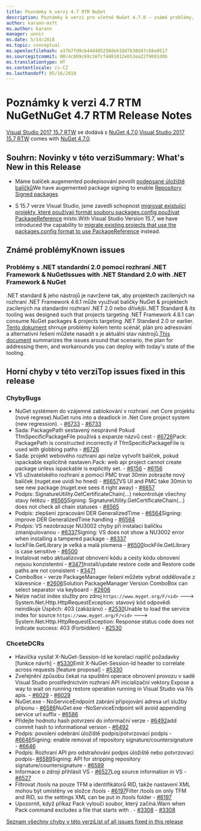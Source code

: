 ```yaml
---
title: Poznámky k verzi 4.7 RTM NuGet
description: Poznámky k verzi pro včetně NuGet 4.7.0 – známé problémy, opravy chyb, přidaných funkcí a chcete.
author: karann-msft
ms.author: karann
manager: unnir
ms.date: 5/14/2018
ms.topic: conceptual
ms.openlocfilehash: a37b7fd9cb44d485250deb18d7630d47c68e0517
ms.sourcegitcommit: 00c4c809c69c16fcf4d81012eb53ea22f0691d0b
ms.translationtype: HT
ms.contentlocale: cs-CZ
ms.lasthandoff: 05/16/2018
---
```

# <a name="nuget-47-rtm-release-notes"></a><span data-ttu-id="b359b-103">Poznámky k verzi 4.7 RTM NuGet</span><span class="sxs-lookup"><span data-stu-id="b359b-103">NuGet 4.7 RTM Release Notes</span></span>

<span data-ttu-id="b359b-104">[Visual Studio 2017 15.7 RTW](https://www.visualstudio.com/news/releasenotes/vs2017-relnotes) se dodává s [NuGet 4.7.0](https://dist.nuget.org/win-x86-commandline/v4.7.0/nuget.exe).</span><span class="sxs-lookup"><span data-stu-id="b359b-104">[Visual Studio 2017 15.7 RTW](https://www.visualstudio.com/news/releasenotes/vs2017-relnotes) comes with [NuGet 4.7.0](https://dist.nuget.org/win-x86-commandline/v4.7.0/nuget.exe).</span></span>

## <a name="summary-whats-new-in-this-release"></a><span data-ttu-id="b359b-105">Souhrn: Novinky v této verzi</span><span class="sxs-lookup"><span data-stu-id="b359b-105">Summary: What's New in this Release</span></span>

* <span data-ttu-id="b359b-106">Máme balíček augemented podepisování povolit [podepsané úložiště balíčků](https://github.com/NuGet/Home/wiki/Repository-Signatures)</span><span class="sxs-lookup"><span data-stu-id="b359b-106">We have augemented package signing to enable [Repository Signed packages](https://github.com/NuGet/Home/wiki/Repository-Signatures)</span></span>

* <span data-ttu-id="b359b-107">S 15.7 verze Visual Studio, jsme zavedli schopnost [migrovat existující projekty, které používají formát souboru packages.config používat PackageReference](https://docs.microsoft.com/en-us/nuget/reference/migrate-packages-config-to-package-reference) místo.</span><span class="sxs-lookup"><span data-stu-id="b359b-107">With Visual Studio Version 15.7, we have introduced the capability to [migrate existing projects that use the packages.config format to use PackageReference](https://docs.microsoft.com/en-us/nuget/reference/migrate-packages-config-to-package-reference) instead.</span></span>

## <a name="known-issues"></a><span data-ttu-id="b359b-108">Známé problémy</span><span class="sxs-lookup"><span data-stu-id="b359b-108">Known issues</span></span>

### <a name="issues-with-net-standard-20-with-net-framework--nuget"></a><span data-ttu-id="b359b-109">Problémy s .NET standardní 2.0 pomocí rozhraní .NET Framework & NuGet</span><span class="sxs-lookup"><span data-stu-id="b359b-109">Issues with .NET Standard 2.0 with .NET Framework & NuGet</span></span>

<span data-ttu-id="b359b-110">.NET standard & jeho nástrojů je navržené tak, aby projektech zacílených na rozhraní .NET Framework 4.6.1 může využívat balíčky NuGet & projektech zacílených na standardní rozhraní .NET 2.0 nebo dřívější.</span><span class="sxs-lookup"><span data-stu-id="b359b-110">.NET Standard & its tooling was designed such that projects targeting .NET Framework 4.6.1 can consume NuGet packages & projects targeting .NET Standard 2.0 or earlier.</span></span> <span data-ttu-id="b359b-111">[Tento dokument](https://github.com/dotnet/standard/issues/481) shrnuje problémy kolem tento scénář, plán pro adresování a alternativní řešení můžete nasadit s je aktuální stav nástrojů.</span><span class="sxs-lookup"><span data-stu-id="b359b-111">[This document](https://github.com/dotnet/standard/issues/481) summarizes the issues around that scenario, the plan for addressing them, and workarounds you can deploy with today's state of the tooling.</span></span>

## <a name="top-issues-fixed-in-this-release"></a><span data-ttu-id="b359b-112">Horní chyby v této verzi</span><span class="sxs-lookup"><span data-stu-id="b359b-112">Top issues fixed in this release</span></span>

### <a name="bugs"></a><span data-ttu-id="b359b-113">Chyby</span><span class="sxs-lookup"><span data-stu-id="b359b-113">Bugs</span></span>

* <span data-ttu-id="b359b-114">NuGet systémem do vzájemné zablokování v rozhraní .net Core projektu (nové regrese).</span><span class="sxs-lookup"><span data-stu-id="b359b-114">NuGet runs into a deadlock in .Net Core project system (new regression).</span></span><span data-ttu-id="b359b-115"> - [#6733](https://github.com/NuGet/Home/issues/6733)</span><span class="sxs-lookup"><span data-stu-id="b359b-115"> - [#6733](https://github.com/NuGet/Home/issues/6733)</span></span>
* <span data-ttu-id="b359b-116">Sada: PackagePath sestavený nesprávně Pokud TfmSpecificPackageFile používá s expanze názvů cest - [#6726](https://github.com/NuGet/Home/issues/6726)</span><span class="sxs-lookup"><span data-stu-id="b359b-116">Pack: PackagePath is constructed incorrectly if TfmSpecificPackageFile is used with globbing paths - [#6726](https://github.com/NuGet/Home/issues/6726)</span></span>
* <span data-ttu-id="b359b-117">Sada: projekt webového rozhraní api nelze vytvořit balíček, pokud ispackable explicitně nastaven.</span><span class="sxs-lookup"><span data-stu-id="b359b-117">Pack: web api project cannot create package unless ispackable is explicitly set.</span></span><span data-ttu-id="b359b-118"> - [#6156](https://github.com/NuGet/Home/issues/6156)</span><span class="sxs-lookup"><span data-stu-id="b359b-118"> - [#6156](https://github.com/NuGet/Home/issues/6156)</span></span>
* <span data-ttu-id="b359b-119">VS uživatelského rozhraní a pomocí PMC trvat 30min zobrazíte nový balíček (nuget.exe uvidí ho hned) - [#6657](https://github.com/NuGet/Home/issues/6657)</span><span class="sxs-lookup"><span data-stu-id="b359b-119">VS UI and PMC take 30min to see new package (nuget.exe sees it right away) - [#6657](https://github.com/NuGet/Home/issues/6657)</span></span>
* <span data-ttu-id="b359b-120">Podpis: SignatureUtility.GetCertificateChain(...) nekontroluje všechny stavy řetězu - [#6565](https://github.com/NuGet/Home/issues/6565)</span><span class="sxs-lookup"><span data-stu-id="b359b-120">Signing:  SignatureUtility.GetCertificateChain(...) does not check all chain statuses - [#6565](https://github.com/NuGet/Home/issues/6565)</span></span>
* <span data-ttu-id="b359b-121">Podpis: zlepšení zpracování DER GeneralizedTime - [#6564](https://github.com/NuGet/Home/issues/6564)</span><span class="sxs-lookup"><span data-stu-id="b359b-121">Signing:  improve DER GeneralizedTime handling - [#6564](https://github.com/NuGet/Home/issues/6564)</span></span>
* <span data-ttu-id="b359b-122">Podpis: VS nezobrazuje NU3002 chyby při instalaci balíčku zmanipulovanou - [#6337](https://github.com/NuGet/Home/issues/6337)</span><span class="sxs-lookup"><span data-stu-id="b359b-122">Signing: VS does not show a NU3002 error when installing a tampered package - [#6337](https://github.com/NuGet/Home/issues/6337)</span></span>
* <span data-ttu-id="b359b-123">lockFile.GetLibrary je velká a malá písmena - [#6500](https://github.com/NuGet/Home/issues/6500)</span><span class="sxs-lookup"><span data-stu-id="b359b-123">lockFile.GetLibrary is case sensitive - [#6500](https://github.com/NuGet/Home/issues/6500)</span></span>
* <span data-ttu-id="b359b-124">Instalovat nebo aktualizovat obnovení kódu a cesty kódu obnovení nejsou konzistentní - [#3471](https://github.com/NuGet/Home/issues/3471)</span><span class="sxs-lookup"><span data-stu-id="b359b-124">Install/update restore code and Restore code paths are not consistent - [#3471](https://github.com/NuGet/Home/issues/3471)</span></span>
* <span data-ttu-id="b359b-125">ComboBox – verze PackageManager řešení můžete vybrat oddělovače z klávesnice - [#2606](https://github.com/NuGet/Home/issues/2606)</span><span class="sxs-lookup"><span data-stu-id="b359b-125">Solution PackageManager Version ComboBox can select separator via keyboard - [#2606](https://github.com/NuGet/Home/issues/2606)</span></span>
* <span data-ttu-id="b359b-126">Nelze načíst index služby pro zdroj `https://www.myget.org/F/<id>` ---> System.Net.Http.HttpRequestException: stavový kód odpovědi neindikuje Úspěch: 403 (zakázáno) - [#2530](https://github.com/NuGet/Home/issues/2530)</span><span class="sxs-lookup"><span data-stu-id="b359b-126">Unable to load the service index for source `https://www.myget.org/F/<id>` ---> System.Net.Http.HttpRequestException: Response status code does not indicate success: 403 (Forbidden) - [#2530](https://github.com/NuGet/Home/issues/2530)</span></span>

### <a name="dcrs"></a><span data-ttu-id="b359b-127">Chcete</span><span class="sxs-lookup"><span data-stu-id="b359b-127">DCRs</span></span>

* <span data-ttu-id="b359b-128">Hlavička vysílat X-NuGet-Session-Id ke korelaci napříč požadavky [funkce návrh] - [#5330](https://github.com/NuGet/Home/issues/5330)</span><span class="sxs-lookup"><span data-stu-id="b359b-128">Emit X-NuGet-Session-Id header to correlate across requests [feature proposal] - [#5330](https://github.com/NuGet/Home/issues/5330)</span></span>
* <span data-ttu-id="b359b-129">Zveřejnění způsobu čekat na spuštění operace obnovení provozu v sadě Visual Studio prostřednictvím rozhraní API inicializační vektory.</span><span class="sxs-lookup"><span data-stu-id="b359b-129">Expose a way to wait on running restore operation running in Visual Studio via IVs apis.</span></span><span data-ttu-id="b359b-130"> - [#6029](https://github.com/NuGet/Home/issues/6029)</span><span class="sxs-lookup"><span data-stu-id="b359b-130"> - [#6029](https://github.com/NuGet/Home/issues/6029)</span></span>
* <span data-ttu-id="b359b-131">NuGet.exe - NoServiceEndpoint zabrání připojování adresa url služby příponu - [#6586](https://github.com/NuGet/Home/issues/6586)</span><span class="sxs-lookup"><span data-stu-id="b359b-131">NuGet.exe -NoServiceEndpoint will avoid appending service url suffix - [#6586](https://github.com/NuGet/Home/issues/6586)</span></span>
* <span data-ttu-id="b359b-132">Přidejte hodnotu hash potvrzení do informační verze - [#6492](https://github.com/NuGet/Home/issues/6492)</span><span class="sxs-lookup"><span data-stu-id="b359b-132">add commit hash to informational version - [#6492](https://github.com/NuGet/Home/issues/6492)</span></span>
* <span data-ttu-id="b359b-133">Podpis: povolení odebrání úložiště podpis/potvrzovací podpis - [#6646](https://github.com/NuGet/Home/issues/6646)</span><span class="sxs-lookup"><span data-stu-id="b359b-133">Signing:  enable removal of repository signature/countersignature - [#6646](https://github.com/NuGet/Home/issues/6646)</span></span>
* <span data-ttu-id="b359b-134">Podpis: Rozhraní API pro odstraňování podpis úložiště nebo potvrzovací podpis- [#6589](https://github.com/NuGet/Home/issues/6589)</span><span class="sxs-lookup"><span data-stu-id="b359b-134">Signing:  API for stripping repository signature/countersignature - [#6589](https://github.com/NuGet/Home/issues/6589)</span></span>
* <span data-ttu-id="b359b-135">Informace o zdroji přihlásit VS - [#6527](https://github.com/NuGet/Home/issues/6527)</span><span class="sxs-lookup"><span data-stu-id="b359b-135">Log source information in VS - [#6527](https://github.com/NuGet/Home/issues/6527)</span></span>
* <span data-ttu-id="b359b-136">Filtrovat /tools na pouze TFM a identifikátorů RID, takže nastavení XML mohou být umístěny ve složce /tools - [#6197](https://github.com/NuGet/Home/issues/6197)</span><span class="sxs-lookup"><span data-stu-id="b359b-136">Filter /tools on only TFM and RID, so the settings XML can be put in /tools folder - [#6197](https://github.com/NuGet/Home/issues/6197)</span></span>
* <span data-ttu-id="b359b-137">Upozornit, když příkaz Pack vyloučí soubor, který začíná.</span><span class="sxs-lookup"><span data-stu-id="b359b-137">Warn when Pack command excludes a file that starts with .</span></span><span data-ttu-id="b359b-138">  - [#3308](https://github.com/NuGet/Home/issues/3308)</span><span class="sxs-lookup"><span data-stu-id="b359b-138">  - [#3308](https://github.com/NuGet/Home/issues/3308)</span></span>

[<span data-ttu-id="b359b-139">Seznam všechny chyby v této verzi</span><span class="sxs-lookup"><span data-stu-id="b359b-139">List of all issues fixed in this release</span></span>](https://github.com/NuGet/Home/issues?q=is%3Aissue+is%3Aclosed+milestone%3A%224.7")
